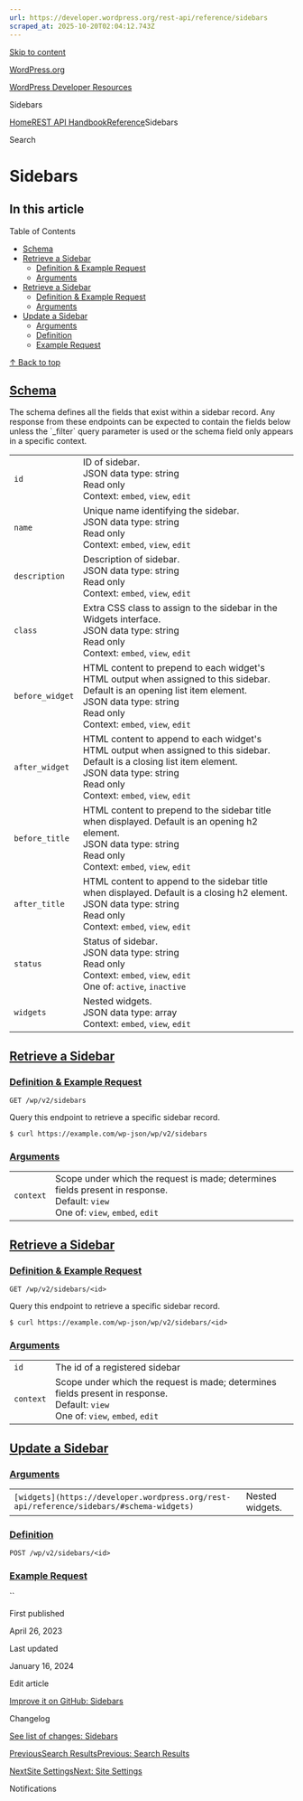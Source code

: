 ```yaml
---
url: https://developer.wordpress.org/rest-api/reference/sidebars
scraped_at: 2025-10-20T02:04:12.743Z
---
```


[Skip to content](https://developer.wordpress.org/rest-api/reference/sidebars/#wp--skip-link--target)

[WordPress.org](https://wordpress.org/)

[WordPress Developer Resources](https://developer.wordpress.org/)

Sidebars


[Home](https://developer.wordpress.org/)[REST API Handbook](https://developer.wordpress.org/rest-api/)[Reference](https://developer.wordpress.org/rest-api/reference/)Sidebars

Search

# Sidebars

## In this article

Table of Contents

- [Schema](https://developer.wordpress.org/rest-api/reference/sidebars/#schema)
- [Retrieve a Sidebar](https://developer.wordpress.org/rest-api/reference/sidebars/#retrieve-a-sidebar)
  - [Definition & Example Request](https://developer.wordpress.org/rest-api/reference/sidebars/#definition-example-request)
  - [Arguments](https://developer.wordpress.org/rest-api/reference/sidebars/#arguments)
- [Retrieve a Sidebar](https://developer.wordpress.org/rest-api/reference/sidebars/#retrieve-a-sidebar-2)
  - [Definition & Example Request](https://developer.wordpress.org/rest-api/reference/sidebars/#definition-example-request-2)
  - [Arguments](https://developer.wordpress.org/rest-api/reference/sidebars/#arguments-2)
- [Update a Sidebar](https://developer.wordpress.org/rest-api/reference/sidebars/#update-a-sidebar)
  - [Arguments](https://developer.wordpress.org/rest-api/reference/sidebars/#arguments-3)
  - [Definition](https://developer.wordpress.org/rest-api/reference/sidebars/#definition)
  - [Example Request](https://developer.wordpress.org/rest-api/reference/sidebars/#example-request)

[↑ Back to top](https://developer.wordpress.org/rest-api/reference/sidebars/#wp--skip-link--target)

## [Schema](https://developer.wordpress.org/rest-api/reference/sidebars/\#schema)

The schema defines all the fields that exist within a sidebar record. Any response from these endpoints can be expected to contain the fields below unless the \`\_filter\` query parameter is used or the schema field only appears in a specific context.

|     |     |
| --- | --- |
| `id` | ID of sidebar.<br>JSON data type: string <br>Read only<br>Context: `embed`, `view`, `edit` |
| `name` | Unique name identifying the sidebar.<br>JSON data type: string <br>Read only<br>Context: `embed`, `view`, `edit` |
| `description` | Description of sidebar.<br>JSON data type: string <br>Read only<br>Context: `embed`, `view`, `edit` |
| `class` | Extra CSS class to assign to the sidebar in the Widgets interface.<br>JSON data type: string <br>Read only<br>Context: `embed`, `view`, `edit` |
| `before_widget` | HTML content to prepend to each widget's HTML output when assigned to this sidebar. Default is an opening list item element.<br>JSON data type: string <br>Read only<br>Context: `embed`, `view`, `edit` |
| `after_widget` | HTML content to append to each widget's HTML output when assigned to this sidebar. Default is a closing list item element.<br>JSON data type: string <br>Read only<br>Context: `embed`, `view`, `edit` |
| `before_title` | HTML content to prepend to the sidebar title when displayed. Default is an opening h2 element.<br>JSON data type: string <br>Read only<br>Context: `embed`, `view`, `edit` |
| `after_title` | HTML content to append to the sidebar title when displayed. Default is a closing h2 element.<br>JSON data type: string <br>Read only<br>Context: `embed`, `view`, `edit` |
| `status` | Status of sidebar.<br>JSON data type: string <br>Read only<br>Context: `embed`, `view`, `edit`<br>One of: `active`, `inactive` |
| `widgets` | Nested widgets.<br>JSON data type: array <br>Context: `embed`, `view`, `edit` |

## [Retrieve a Sidebar](https://developer.wordpress.org/rest-api/reference/sidebars/\#retrieve-a-sidebar)

### [Definition & Example Request](https://developer.wordpress.org/rest-api/reference/sidebars/\#definition-example-request)

`GET /wp/v2/sidebars`

Query this endpoint to retrieve a specific sidebar record.

`$ curl https://example.com/wp-json/wp/v2/sidebars`

### [Arguments](https://developer.wordpress.org/rest-api/reference/sidebars/\#arguments)

|     |     |
| --- | --- |
| `context` | Scope under which the request is made; determines fields present in response.<br>Default: `view`<br>One of: `view`, `embed`, `edit` |

## [Retrieve a Sidebar](https://developer.wordpress.org/rest-api/reference/sidebars/\#retrieve-a-sidebar-2)

### [Definition & Example Request](https://developer.wordpress.org/rest-api/reference/sidebars/\#definition-example-request-2)

`GET /wp/v2/sidebars/<id>`

Query this endpoint to retrieve a specific sidebar record.

`$ curl https://example.com/wp-json/wp/v2/sidebars/<id>`

### [Arguments](https://developer.wordpress.org/rest-api/reference/sidebars/\#arguments-2)

|     |     |
| --- | --- |
| `id` | The id of a registered sidebar |
| `context` | Scope under which the request is made; determines fields present in response.<br>Default: `view`<br>One of: `view`, `embed`, `edit` |

## [Update a Sidebar](https://developer.wordpress.org/rest-api/reference/sidebars/\#update-a-sidebar)

### [Arguments](https://developer.wordpress.org/rest-api/reference/sidebars/\#arguments-3)

|     |     |
| --- | --- |
| `[widgets](https://developer.wordpress.org/rest-api/reference/sidebars/#schema-widgets)` | Nested widgets. |

### [Definition](https://developer.wordpress.org/rest-api/reference/sidebars/\#definition)

`POST /wp/v2/sidebars/<id>`

### [Example Request](https://developer.wordpress.org/rest-api/reference/sidebars/\#example-request)

``

First published

April 26, 2023

Last updated

January 16, 2024

Edit article

[Improve it on GitHub: Sidebars](https://github.com/WP-API/docs/edit/master/reference/sidebars.md)

Changelog

[See list of changes: Sidebars](https://github.com/WP-API/docs/commits/master/reference/sidebars.md)

[PreviousSearch ResultsPrevious: Search Results](https://developer.wordpress.org/rest-api/reference/search-results/)

[NextSite SettingsNext: Site Settings](https://developer.wordpress.org/rest-api/reference/settings/)

Notifications